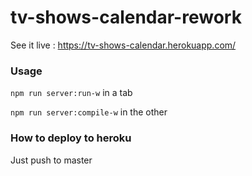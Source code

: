 # tv-shows-calendar-rework

See it live : https://tv-shows-calendar.herokuapp.com/

### Usage

`npm run server:run-w` in a tab

`npm run server:compile-w` in the other

### How to deploy to heroku

Just push to master
